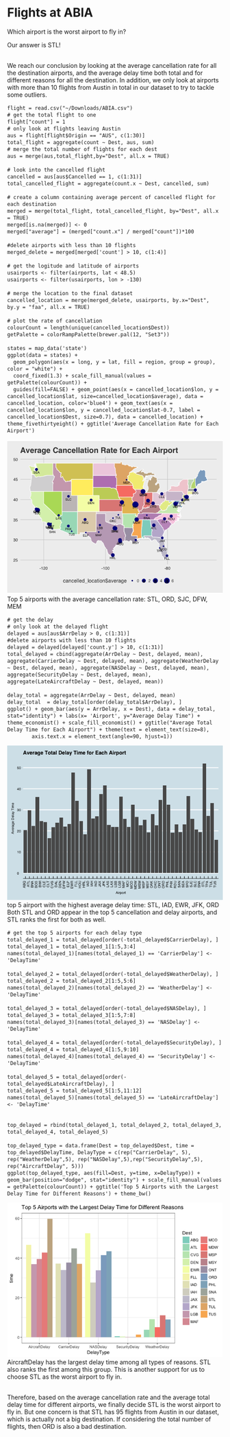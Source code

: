 Flights at ABIA
===============

Which airport is the worst airport to fly in?

Our answer is STL!

<br/> We reach our conclusion by looking at the average cancellation
rate for all the destination airports, and the average delay time both
total and for different reasons for all the destination. In addition, we
only look at airports with more than 10 flights from Austin in total in
our dataset to try to tackle some outliers.

    flight = read.csv("~/Downloads/ABIA.csv")
    # get the total flight to one 
    flight["count"] = 1
    # only look at flights leaving Austin
    aus = flight[flight$Origin == "AUS", c(1:30)]
    total_flight = aggregate(count ~ Dest, aus, sum)
    # merge the total number of flights for each dest
    aus = merge(aus,total_flight,by="Dest", all.x = TRUE)

    # look into the cancelled flight
    cancelled = aus[aus$Cancelled == 1, c(1:31)]
    total_cancelled_flight = aggregate(count.x ~ Dest, cancelled, sum)

    # create a column containing average percent of cancelled flight for each destination
    merged = merge(total_flight, total_cancelled_flight, by="Dest", all.x = TRUE)
    merged[is.na(merged)] <- 0
    merged["average"] = (merged["count.x"] / merged["count"])*100

    #delete airports with less than 10 flights
    merged_delete = merged[merged['count'] > 10, c(1:4)]

    # get the logitude and latitude of airports
    usairports <- filter(airports, lat < 48.5)
    usairports <- filter(usairports, lon > -130)

    # merge the location to the final dataset
    cancelled_location = merge(merged_delete, usairports, by.x="Dest", by.y = "faa", all.x = TRUE)

    # plot the rate of cancellation
    colourCount = length(unique(cancelled_location$Dest))
    getPalette = colorRampPalette(brewer.pal(12, "Set3"))

    states = map_data('state')
    ggplot(data = states) + 
      geom_polygon(aes(x = long, y = lat, fill = region, group = group), color = "white") + 
      coord_fixed(1.3) + scale_fill_manual(values = getPalette(colourCount)) +
      guides(fill=FALSE) + geom_point(aes(x = cancelled_location$lon, y = cancelled_location$lat, size=cancelled_location$average), data = cancelled_location, color='blue4') + geom_text(aes(x = cancelled_location$lon, y = cancelled_location$lat-0.7, label = cancelled_location$Dest, size=0.7), data = cancelled_location) + theme_fivethirtyeight() + ggtitle('Average Cancellation Rate for Each Airport')

![](Airport_files/figure-markdown_strict/unnamed-chunk-7-1.png) <br/>
Top 5 airports with the average cancellation rate: STL, ORD, SJC, DFW,
MEM

    # get the delay
    # only look at the delayed flight
    delayed = aus[aus$ArrDelay > 0, c(1:31)]
    #delete airports with less than 10 flights
    delayed = delayed[delayed['count.y'] > 10, c(1:31)]
    total_delayed = cbind(aggregate(ArrDelay ~ Dest, delayed, mean), aggregate(CarrierDelay ~ Dest, delayed, mean), aggregate(WeatherDelay ~ Dest, delayed, mean), aggregate(NASDelay ~ Dest, delayed, mean), aggregate(SecurityDelay ~ Dest, delayed, mean), aggregate(LateAircraftDelay ~ Dest, delayed, mean))

    delay_total = aggregate(ArrDelay ~ Dest, delayed, mean)
    delay_total  = delay_total[order(delay_total$ArrDelay), ]
    ggplot() + geom_bar(aes(y = ArrDelay, x = Dest), data = delay_total, stat="identity") + labs(x= 'Airport', y="Average Delay Time") + theme_economist() + scale_fill_economist() + ggtitle("Average Total Delay Time for Each Airport") + theme(text = element_text(size=8),
            axis.text.x = element_text(angle=90, hjust=1)) 

![](Airport_files/figure-markdown_strict/unnamed-chunk-9-1.png) <br/>
top 5 airport with the highest average delay time: STL, IAD, EWR, JFK,
ORD <br/> Both STL and ORD appear in the top 5 cancellation and delay
airports, and STL ranks the first for both as well.

    # get the top 5 airports for each delay type
    total_delayed_1 = total_delayed[order(-total_delayed$CarrierDelay), ]         
    total_delayed_1 = total_delayed_1[1:5,3:4]
    names(total_delayed_1)[names(total_delayed_1) == 'CarrierDelay'] <- 'DelayTime'

    total_delayed_2 = total_delayed[order(-total_delayed$WeatherDelay), ]         
    total_delayed_2 = total_delayed_2[1:5,5:6]
    names(total_delayed_2)[names(total_delayed_2) == 'WeatherDelay'] <- 'DelayTime'

    total_delayed_3 = total_delayed[order(-total_delayed$NASDelay), ]         
    total_delayed_3 = total_delayed_3[1:5,7:8]
    names(total_delayed_3)[names(total_delayed_3) == 'NASDelay'] <- 'DelayTime'

    total_delayed_4 = total_delayed[order(-total_delayed$SecurityDelay), ]         
    total_delayed_4 = total_delayed_4[1:5,9:10]
    names(total_delayed_4)[names(total_delayed_4) == 'SecurityDelay'] <- 'DelayTime'

    total_delayed_5 = total_delayed[order(-total_delayed$LateAircraftDelay), ]         
    total_delayed_5 = total_delayed_5[1:5,11:12]
    names(total_delayed_5)[names(total_delayed_5) == 'LateAircraftDelay'] <- 'DelayTime'


    top_delayed = rbind(total_delayed_1, total_delayed_2, total_delayed_3, total_delayed_4, total_delayed_5)

    top_delayed_type = data.frame(Dest = top_delayed$Dest, time = top_delayed$DelayTime, DelayType = c(rep("CarrierDelay", 5), rep("WeatherDelay",5), rep("NASDelay",5),rep("SecurityDelay",5), rep("AircraftDelay", 5)))
    ggplot(top_delayed_type, aes(fill=Dest, y=time, x=DelayType)) + geom_bar(position="dodge", stat="identity") + scale_fill_manual(values = getPalette(colourCount)) + ggtitle('Top 5 Airports with the Largest Delay Time for Different Reasons') + theme_bw() 

![](Airport_files/figure-markdown_strict/unnamed-chunk-10-1.png) <br/>
AircraftDelay has the largest delay time among all types of reasons. STL
also ranks the first among this group. This is another support for us to
choose STL as the worst airport to fly in.

<br/> Therefore, based on the average cancellation rate and the average
total delay time for different airports, we finally decide STL is the
worst airport to fly in. But one concern is that STL has 95 flights from
Austin in our dataset, which is actually not a big destination. If
considering the total number of flights, then ORD is also a bad
destination.
